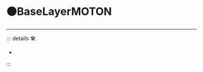 # 🟠<motor>BaseLayerMOTON</motor>

---

<!-- =================================================== -->
<!-- =================================================== -->
<!-- =================================================== -->
<!-- =================================================== -->
<!-- =================================================== -->
::: details 🛠

-

:::
